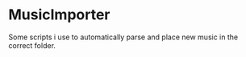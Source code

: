 # MusicImporter

Some scripts i use to automatically parse and place new music in the correct folder.
